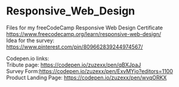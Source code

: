 # Responsive_Web_Design
Files for my freeCodeCamp Responsive Web Design Certificate<br>
https://www.freecodecamp.org/learn/responsive-web-design/<br>
Idea for the survey:<br>
https://www.pinterest.com/pin/809662839244974567/

Codepen.io links: <br>
Tribute page: https://codepen.io/zuzexx/pen/qBXJpaJ <br>
Survey Form:https://codepen.io/zuzexx/pen/ExvMYjo?editors=1100 <br>
Product Landing Page: https://codepen.io/zuzexx/pen/wvqORKX <br>
